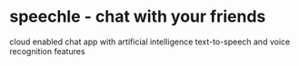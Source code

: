 # speechle - chat with your friends

cloud enabled chat app with artificial intelligence text-to-speech and voice recognition features

